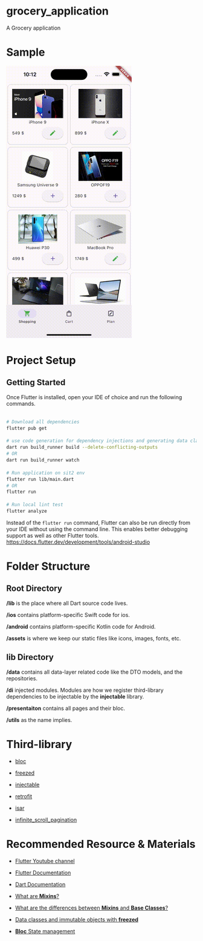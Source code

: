 # grocery_application

A Grocery application

# Sample

![](https://github.com/offerre/grocery_application/blob/main/screenshots/sample_1.gif)

# **Project Setup**

## Getting Started

Once Flutter is installed, open your IDE of choice and run the following commands.

```bash

# Download all dependencies
flutter pub get

# use code generation for dependency injections and generating data classes.
dart run build_runner build --delete-conflicting-outputs 
# OR
dart run build_runner watch

# Run application on sit2 env
flutter run lib/main.dart
# OR
flutter run

# Run local lint test
flutter analyze

```

Instead of the `flutter run` command, Flutter can also be run directly from your IDE without using the command line. This enables better debugging support as well as other Flutter tools. 
https://docs.flutter.dev/development/tools/android-studio

# Folder Structure

## Root Directory

**/lib** is the place where all Dart source code lives.

**/ios** contains platform-specific Swift code for ios.

**/android** contains platform-specific Kotlin code for Android.

**/assets** is where we keep our static files like icons, images, fonts, etc.

## lib Directory

**/data** contains all data-layer related code like the DTO models, and the repositories.

**/di** injected modules. Modules are how we register third-library dependencies to be injectable by the **injectable** library.

**/presentaiton** contains all pages and their bloc.

**/utils** as the name implies. 

# Third-library

- [bloc](https://pub.dev/packages/bloc)

- [freezed](https://pub.dev/packages/freezed)

- [injectable](https://pub.dev/packages/injectable)

- [retrofit](https://pub.dev/packages/retrofit)

- [isar](https://pub.dev/packages/isar)

- [infinite_scroll_pagination](https://pub.dev/packages/infinite_scroll_pagination)

# Recommended Resource & Materials

- [Flutter Youtube channel](https://www.youtube.com/channel/UCwXdFgeE9KYzlDdR7TG9cMw)

- [Flutter Documentation](https://docs.flutter.dev/)

- [Dart Documentation](https://dart.dev/guides)

- [What are **Mixins**?](https://medium.com/flutter-community/dart-what-are-mixins-3a72344011f3)

- [What are the differences between **Mixins** and **Base Classes**?](https://medium.com/flutter-community/mixins-and-base-classes-a-recipe-for-success-in-flutter-bc3fbb5da670)

- [Data classes and immutable objects with **freezed**](https://levelup.gitconnected.com/flutter-dart-immutable-objects-and-values-5e321c4c654e)

- [**Bloc** State management](https://bloclibrary.dev/)